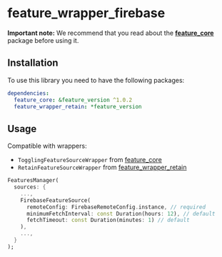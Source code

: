 # feature_wrapper_firebase

**Important note:** We recommend that you read about the [**feature_core**](https://pub.dev/packages/feature_core) package before using it.

## Installation

To use this library you need to have the following packages:

```yaml
dependencies:
  feature_core: &feature_version ^1.0.2
  feature_wrapper_retain: *feature_version
```

## Usage

Compatible with wrappers:

* `TogglingFeatureSourceWrapper` from [feature_core](https://pub.dev/packages/feature_core)
* `RetainFeatureSourceWrapper` from [feature_wrapper_retain](https://pub.dev/packages/feature_wrapper_retain)

```dart
FeaturesManager(
  sources: {
    ...,
    FirebaseFeatureSource(
      remoteConfig: FirebaseRemoteConfig.instance, // required
      minimumFetchInterval: const Duration(hours: 12), // default
      fetchTimeout: const Duration(minutes: 1) // default
    ),
    ...,
  }
);
```